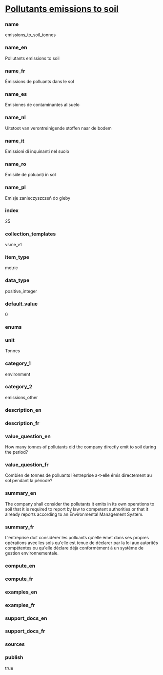 
# [Pollutants emissions to soil](#emissions_to_soil_tonnes)

### name

emissions_to_soil_tonnes

### name_en

Pollutants emissions to soil

### name_fr

Émissions de polluants dans le sol

### name_es

Emisiones de contaminantes al suelo

### name_nl

Uitstoot van verontreinigende stoffen naar de bodem

### name_it

Emissioni di inquinanti nel suolo

### name_ro

Emisiile de poluanți în sol

### name_pl

Emisje zanieczyszczeń do gleby

### index

25

### collection_templates

vsme_v1

### item_type

metric

### data_type

positive_integer

### default_value

0

### enums



### unit

Tonnes

### category_1

environment

### category_2

emissions_other

### description_en



### description_fr



### value_question_en

How many tonnes of pollutants did the company directly emit
to soil during the period?

### value_question_fr

Combien de tonnes de polluants l’entreprise a-t-elle émis directement
au sol pendant la période?

### summary_en

The company shall consider the pollutants it emits in
its own operations to soil that it is required to report by law to competent authorities
or that it already reports according to an Environmental Management System.

### summary_fr

L'entreprise doit considérer les polluants qu'elle émet dans ses propres opérations avec les sols
qu'elle est tenue de déclarer par la loi aux autorités compétentes ou qu'elle déclare déjà
conformément à un système de gestion environnementale.

### compute_en



### compute_fr



### examples_en



### examples_fr



### support_docs_en



### support_docs_fr



### sources



### publish

true
